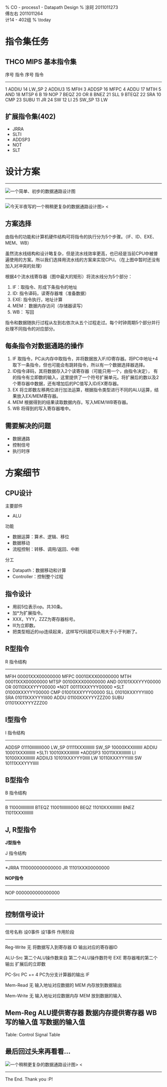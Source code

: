 ﻿% CO - process1 - Datapath Design
% 涂珂 2011011273\
傅左右 2011011264\
计14 - 402组
% \today

# 指令集任务

## THCO MIPS 基本指令集

序号	指令	    序号		指令
---	-------	----	-------
1	ADDIU 	 14		LW_SP
2	ADDIU3	 15		MFIH
3	ADDSP	 16		MFPC
4	ADDU	 17		MTIH
5	AND	     18		MTSP
6	B	     19		NOP
7	BEQZ	 20		OR
8	BNEZ	 21		SLL
9	BTEQZ	 22		SRA
10	CMP	     23		SUBU
11	JR	     24		SW
12	LI	     25		SW_SP
13	LW		


## 扩展指令集(402)

 - JRRA
 - SLTI
 - ADDSP3
 - NOT
 - SLT


# 设计方案

------------------

![一个简单、初步的数据通路设计图](datapath.jpg)

------------------

![今天半夜写的一个稍稍更复杂的数据通路设计图> <](datapath-complex.png)

## 方案选择

由指令的功能和计算机硬件结构可将指令的执行分为5个步骤。（IF、ID、EXE、MEM、WB）

虽然流水线结构和设计略复杂，但是流水线效率更高，也已经是当前CPU中被普遍使用的方案。所以我们选择用流水线的方案来实现CPU。（在上图中暂时还没有加入对冲突的处理）

根据4个流水线寄存器（图中最大的矩形）将流水线分为5个部分：

1.	IF：取指令、形成下条指令的地址
2.	ID: 指令译码，读寄存器堆（准备数据）
3.	EXE: 指令执行，地址计算
4.	MEM： 数据内存访问（存储器读写）
5.	WB： 写回

指令和数据随执行过程从左到右依次从五个过程走过。每个时钟周期5个部分并行处理不同指令的对应部分。

## 每条指令对数据通路的操作

1. IF 取指令，PC从内存中取指令，并将数据放入IF/ID寄存器。将PC中地址+4取下一条指令，但也可能会有跳转指令，所以有一个数据选择器选择。
2. ID指令译码，其将数据存入2个读寄存器（可能只用一个，由指令决定）， 有的指令有立即数的输入，这里提供了一个符号扩展单元。将扩展后的数以及2个寄存器中数据，还有增加后的PC值写入ID/EX寄存器。
3. EX 将立即数左移两位进行加法运算，根据指令类型进行不同的ALU运算，结果放入EX/MEM寄存器。
4. MEM 根据得到的结果读取数据内存。写入MEM/WB寄存器。
5. WB 将得到的写入寄存器堆中。

## 需要解决的问题

 - 数据通路
 - 控制信号
 - 执行时序


# 方案细节

## CPU设计

主要部件

 - ALU

功能

 - 数据运算：算术、逻辑、移位
 - 数据移动
 - 流程控制：转移、调用/返回、中断

分工

 - Datapath：数据移动和计算
 - Controller：控制整个过程


## 指令设计

 - 用前5位表示op。共30条。
 - 加*为扩展指令。
 - XXX，YYY，ZZZ为寄存器标号。
 - III为立即数。
 - 把类型相近的op连续起来，这样写代码就可以用大于小于判断了。

## R型指令

R		指令结构
----	----------------
MFIH	00001XXX00000000
MFPC	00010XXX00000000
MTIH	00011XXX00000000
MTSP	00100XXX00000000
AND		00101XXXYYY00000
OR		00110XXXYYY00000
*NOT	00111XXXYYY00000
*SLT	01000XXXYYY00000
CMP		01001XXXYYY00000
SLL		01010XXXYYYIII00
SRA		01011XXXYYYIII00
ADDU	01100XXXYYYZZZ00
SUBU	01101XXXYYYZZZ00


## I型指令

I		指令结构
-----	----------------
ADDSP	01110IIIIIIII000
LW_SP	01111XXXIIIIIIII
SW_SP	10000XXXIIIIIIII
ADDIU	10001XXXIIIIIIII
*SLTI	10010XXXIIIIIIII
*ADDSP3	10011XXXIIIIIIII
LI		10100XXXIIIIIIII
ADDIU3	10101XXXYYY0IIII
LW		10110XXXYYYIIIII
SW		10111XXXYYYIIIII

## B型指令

B		指令结构
-----	----------------
B		11000IIIIIIIIIII
BTEQZ	11001IIIIIIII000
BEQZ	11010XXXIIIIIIII
BNEZ	11011XXXIIIIIIII

## J, R型指令

**J型指令**

J		指令结构
-----	----------------
*JRRA	1110000000000000
JR		11101XXX00000000

**NOP指令**

-----	----------------
NOP		0000000000000000
-----	----------------

## 控制信号设计

---------------------------------------------------------------------
信号名称		设0事件				设1事件					作用阶段
---------	------------------	---------------------	-------------
Reg-Write	无					将数据写入到寄存器		ID
								输出对应的寄存器ID		

ALU-Src		第二个ALU操作数来自	第二个ALU操作数符号		EXE
			寄存器堆的第二个输出	扩展后的立即数

PC-Src		PC += 4				PC为分支计算器的输出		IF

Mem-Read	无					输入地址对应数据的		MEM
								内存放到数据输出


Mem-Write	无					输入地址对应数据内存		MEM
								放到数据的输入

Mem-Reg		ALU提供寄存器		数据内存提供寄存器		WB
			写的输入值			写数据的输入值
---------------------------------------------------------------------

Table: Control Signal Table

## 最后回过头来再看看…

![一个稍稍更复杂的数据通路设计图> <](datapath-complex.png)


------------------

The End. Thank you :P!

